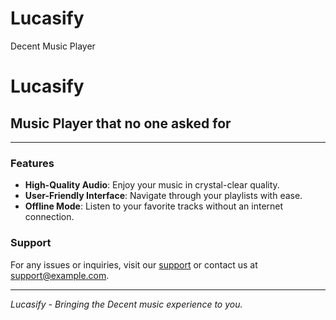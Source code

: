 # Lucasify
Decent Music Player
# Lucasify

## Music Player that no one asked for

---

### Features

- **High-Quality Audio**: Enjoy your music in crystal-clear quality.
- **User-Friendly Interface**: Navigate through your playlists with ease.
- **Offline Mode**: Listen to your favorite tracks without an internet connection.

### Support

For any issues or inquiries, visit our [support](https://discord.gg/HsD2kJGefS) or contact us at support@example.com.

---

*Lucasify - Bringing the Decent music experience to you.*
